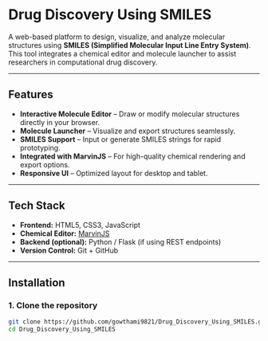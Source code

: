 # Drug Discovery Using SMILES

A web-based platform to design, visualize, and analyze molecular structures using **SMILES (Simplified Molecular Input Line Entry System)**. This tool integrates a chemical editor and molecule launcher to assist researchers in computational drug discovery.

---

## Features

- **Interactive Molecule Editor** – Draw or modify molecular structures directly in your browser.
- **Molecule Launcher** – Visualize and export structures seamlessly.
- **SMILES Support** – Input or generate SMILES strings for rapid prototyping.
- **Integrated with MarvinJS** – For high-quality chemical rendering and export options.
- **Responsive UI** – Optimized layout for desktop and tablet.

---

## Tech Stack

- **Frontend:** HTML5, CSS3, JavaScript  
- **Chemical Editor:** [MarvinJS](https://chemaxon.com/products/marvin-js)  
- **Backend (optional):** Python / Flask (if using REST endpoints)  
- **Version Control:** Git + GitHub  

---

## Installation

### 1. Clone the repository
```bash
git clone https://github.com/gowthami9821/Drug_Discovery_Using_SMILES.git
cd Drug_Discovery_Using_SMILES
